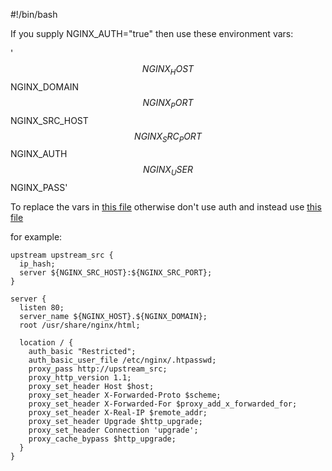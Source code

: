 #!/bin/bash


If  you supply NGINX_AUTH="true"
then use these environment vars:

 '$$NGINX_HOST $$NGINX_DOMAIN $$NGINX_PORT $$NGINX_SRC_HOST $$NGINX_SRC_PORT $$NGINX_AUTH $$NGINX_USER $$NGINX_PASS'


To replace the vars in [this file](https://github.com/WebHostingCoopTeam/nginx-tiny-proxy/blob/master/nginx/full-password.template)
otherwise don't use auth and instead use [this file](https://github.com/WebHostingCoopTeam/nginx-tiny-proxy/blob/master/nginx/full.template)

for example:

```
upstream upstream_src {
  ip_hash;
  server ${NGINX_SRC_HOST}:${NGINX_SRC_PORT};
}

server {
  listen 80;
  server_name ${NGINX_HOST}.${NGINX_DOMAIN};
  root /usr/share/nginx/html;

  location / {
    auth_basic "Restricted";
    auth_basic_user_file /etc/nginx/.htpasswd;
    proxy_pass http://upstream_src;
    proxy_http_version 1.1;
    proxy_set_header Host $host;
    proxy_set_header X-Forwarded-Proto $scheme;
    proxy_set_header X-Forwarded-For $proxy_add_x_forwarded_for;
    proxy_set_header X-Real-IP $remote_addr;
    proxy_set_header Upgrade $http_upgrade;
    proxy_set_header Connection 'upgrade';
    proxy_cache_bypass $http_upgrade;
  }
}
```
